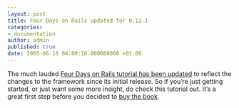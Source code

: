 ```yaml
---
layout: post
title: Four Days on Rails updated for 0.12.1
categories:
- documentation
author: admin
published: true
date: 2005-06-16 04:00:16.000000000 +01:00
---
```

<p>The much lauded <a href="http://rails.homelinux.org/">Four Days on Rails tutorial has been updated</a> to reflect the changes to the framework since its initial release. So if you&#8217;re just getting started, or just want some more insight, do check this tutorial out. It&#8217;s a great first step before you decided to <a href="http://www.pragmaticprogrammer.com/titles/rails/index.html">buy the book</a>.</p>